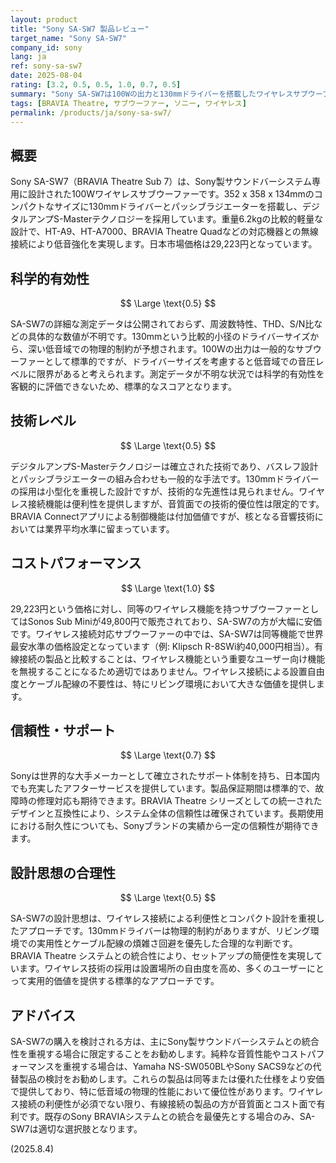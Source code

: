 ```yaml
---
layout: product
title: "Sony SA-SW7 製品レビュー"
target_name: "Sony SA-SW7"
company_id: sony
lang: ja
ref: sony-sa-sw7
date: 2025-08-04
rating: [3.2, 0.5, 0.5, 1.0, 0.7, 0.5]
summary: "Sony SA-SW7は100Wの出力と130mmドライバーを搭載したワイヤレスサブウーファーで、ワイヤレス接続対応製品の中では優れたコストパフォーマンスを実現しています。"
tags: [BRAVIA Theatre, サブウーファー, ソニー, ワイヤレス]
permalink: /products/ja/sony-sa-sw7/
---
```

## 概要

Sony SA-SW7（BRAVIA Theatre Sub 7）は、Sony製サウンドバーシステム専用に設計された100Wワイヤレスサブウーファーです。352 x 358 x 134mmのコンパクトなサイズに130mmドライバーとパッシブラジエーターを搭載し、デジタルアンプS-Masterテクノロジーを採用しています。重量6.2kgの比較的軽量な設計で、HT-A9、HT-A7000、BRAVIA Theatre Quadなどの対応機器との無線接続により低音強化を実現します。日本市場価格は29,223円となっています。

## 科学的有効性

$$ \Large \text{0.5} $$

SA-SW7の詳細な測定データは公開されておらず、周波数特性、THD、S/N比などの具体的な数値が不明です。130mmという比較的小径のドライバーサイズから、深い低音域での物理的制約が予想されます。100Wの出力は一般的なサブウーファーとして標準的ですが、ドライバーサイズを考慮すると低音域での音圧レベルに限界があると考えられます。測定データが不明な状況では科学的有効性を客観的に評価できないため、標準的なスコアとなります。

## 技術レベル

$$ \Large \text{0.5} $$

デジタルアンプS-Masterテクノロジーは確立された技術であり、バスレフ設計とパッシブラジエーターの組み合わせも一般的な手法です。130mmドライバーの採用は小型化を重視した設計ですが、技術的な先進性は見られません。ワイヤレス接続機能は便利性を提供しますが、音質面での技術的優位性は限定的です。BRAVIA Connectアプリによる制御機能は付加価値ですが、核となる音響技術においては業界平均水準に留まっています。

## コストパフォーマンス

$$ \Large \text{1.0} $$

29,223円という価格に対し、同等のワイヤレス機能を持つサブウーファーとしてはSonos Sub Miniが49,800円で販売されており、SA-SW7の方が大幅に安価です。ワイヤレス接続対応サブウーファーの中では、SA-SW7は同等機能で世界最安水準の価格設定となっています（例: Klipsch R-8SWi約40,000円相当）。有線接続の製品と比較することは、ワイヤレス機能という重要なユーザー向け機能を無視することになるため適切ではありません。ワイヤレス接続による設置自由度とケーブル配線の不要性は、特にリビング環境において大きな価値を提供します。

## 信頼性・サポート

$$ \Large \text{0.7} $$

Sonyは世界的な大手メーカーとして確立されたサポート体制を持ち、日本国内でも充実したアフターサービスを提供しています。製品保証期間は標準的で、故障時の修理対応も期待できます。BRAVIA Theatre シリーズとしての統一されたデザインと互換性により、システム全体の信頼性は確保されています。長期使用における耐久性についても、Sonyブランドの実績から一定の信頼性が期待できます。

## 設計思想の合理性

$$ \Large \text{0.5} $$

SA-SW7の設計思想は、ワイヤレス接続による利便性とコンパクト設計を重視したアプローチです。130mmドライバーは物理的制約がありますが、リビング環境での実用性とケーブル配線の煩雑さ回避を優先した合理的な判断です。BRAVIA Theatre システムとの統合性により、セットアップの簡便性を実現しています。ワイヤレス技術の採用は設置場所の自由度を高め、多くのユーザーにとって実用的価値を提供する標準的なアプローチです。

## アドバイス

SA-SW7の購入を検討される方は、主にSony製サウンドバーシステムとの統合性を重視する場合に限定することをお勧めします。純粋な音質性能やコストパフォーマンスを重視する場合は、Yamaha NS-SW050BLやSony SACS9などの代替製品の検討をお勧めします。これらの製品は同等または優れた仕様をより安価で提供しており、特に低音域の物理的性能において優位性があります。ワイヤレス接続の利便性が必須でない限り、有線接続の製品の方が音質面とコスト面で有利です。既存のSony BRAVIAシステムとの統合を最優先とする場合のみ、SA-SW7は適切な選択肢となります。

(2025.8.4)
